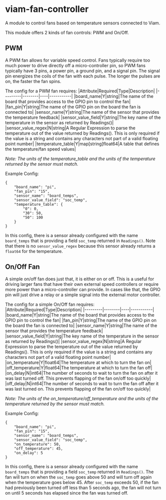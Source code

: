 # viam-fan-controller
A module to control fans based on temperature sensors connected to Viam.

This module offers 2 kinds of fan controls: PWM and On/Off.

## PWM

A PWM fan allows for variable speed control. Fans typically require too much power to drive directly off a micro-controller pin, so PWM fans typically have 3 pins, a power pin, a ground pin, and a signal pin. The signal pin energizes the coils of the fan with each pulse. The longer the pulses are on, the faster the fan spins.

The config for a PWM fan requires:
|Attribute|Required|Type|Description|
|---------|--------|----|-----------|
|board_name|Y|string|The name of the board that provides access to the GPIO pin to control the fan|
|fan_pin|Y|string|The name of the GPIO pin on the board the fan is connected to|
|sensor_name|Y|string|The name of the sensor that provides the temperature feedback|
|sensor_value_field|Y|string|The key name of the temperature in the sensor as returned by Readings()|
|sensor_value_regex|N|string|A Regular Expression to parse the temperature out of the value returned by Readings(). This is only required if the value is a string and contains any characters not part of a valid floating point number|
|temperature_table|Y|map\[string\]float64|A table that defines the temperature/fan speed values|

_Note: The units of the temperature_table and the units of the temperature returned by the sensor must match._

Example Config:
```
{
    "board_name": "pi",
    "fan_pin": "15",
    "sensor_name": "board_temps",
    "sensor_value_field": "soc_temp",
    "temperature_table": {
        "0": 0,
        "30": 50,
        "50": 100
    }
}
```

In this config, there is a sensor already configured with the name `board_temps` that is providing a field `soc_temp` returned in `Readings()`. Note that there is no `sensor_value_regex` because this sensor already returns a `float64` for the temperature.

## On/Off Fan

A simple on/off fan does just that, it is either on or off. This is a useful for driving larger fans that have their own external speed controllers or require more power than a micro-controller can provide. In cases like that, the GPIO pin will just drive a relay or a simple signal into the external motor controller.

The config for a simple On/Off fan requires:
|Attribute|Required|Type|Description|
|---------|--------|----|-----------|
|board_name|Y|string|The name of the board that provides access to the GPIO pin to control the fan|
|fan_pin|Y|string|The name of the GPIO pin on the board the fan is connected to|
|sensor_name|Y|string|The name of the sensor that provides the temperature feedback|
|sensor_value_field|Y|string|The key name of the temperature in the sensor as returned by Readings()|
|sensor_value_regex|N|string|A Regular Expression to parse the temperature out of the value returned by Readings(). This is only required if the value is a string and contains any characters not part of a valid floating point number|
|on_temperature|Y|float64|The temperature at which to turn the fan on|
|off_temperature|Y|float64|The temperature at which to turn the fan off|
|on_delay|N|int64|The number of seconds to wait to turn the fan on after it was last turned off. This prevents flapping of the fan on/off too quickly|
|off_delay|N|int64|The number of seconds to wait to turn the fan off after it was last turned on. This prevents flapping of the fan on/off too quickly|

_Note: The units of the on_temperature/off_temperature and the units of the temperature returned by the sensor must match._

Example Config:
```
{
    "board_name": "pi",
    "fan_pin": "15",
    "sensor_name": "board_temps",
    "sensor_value_field": "soc_temp",
    "on_temperature": 50,
    "off_temperature": 45,
    "on_delay": 5
}
```

In this config, there is a sensor already configured with the name `board_temps` that is providing a field `soc_temp` returned in `Readings()`. The fan will turn on when the `soc_temp` goes above 50 and will turn off again when the temperature goes below 45. After `soc_temp` exceeds 50, if the fan had previously been turned off less than 5 seconds ago, the fan will not turn on until 5 seconds has elapsed since the fan was turned off.
